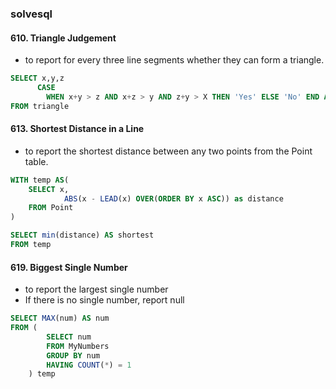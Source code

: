 ### solvesql
#### 610. Triangle Judgement
* to report for every three line segments whether they can form a triangle.

```sql
SELECT x,y,z
      CASE 
        WHEN x+y > z AND x+z > y AND z+y > X THEN 'Yes' ELSE 'No' END AS triangle 
FROM triangle 

```

#### 613. Shortest Distance in a Line
* to report the shortest distance between any two points from the Point table.
```sql
WITH temp AS(
    SELECT x,
            ABS(x - LEAD(x) OVER(ORDER BY x ASC)) as distance 
    FROM Point
)

SELECT min(distance) AS shortest
FROM temp 
```

#### 619. Biggest Single Number
*  to report the largest single number
*  If there is no single number, report null
```sql
SELECT MAX(num) AS num
FROM (
        SELECT num 
        FROM MyNumbers 
        GROUP BY num
        HAVING COUNT(*) = 1
    ) temp 
```
